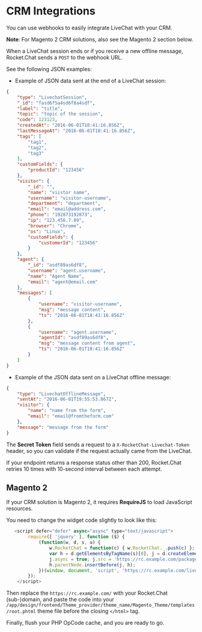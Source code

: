 # CRM Integrations

You can use webhooks to easily integrate LiveChat with your CRM.

**Note**:  For Magento 2 CRM solutions, also see the Magento 2 section below.

When a LiveChat session ends or if you receive a new offline message, Rocket.Chat sends a `POST` to the webhook URL.

See the following JSON examples:

* Example of JSON data sent at the end of a LiveChat session:

```json
{
    "type": "LivechatSession",
    "_id": "fasd6f5a4sd6f8a4sdf",
    "label": "title",
    "topic": "topic of the session",
    "code": 123123,
    "createdAt": "2016-06-01T18:41:16.856Z",
    "lastMessageAt": "2016-06-01T18:41:16.856Z",
    "tags": [
        "tag1",
        "tag2",
        "tag3"
    ],
    "customFields": {
        "productId": "123456"
    },
    "visitor": {
        "_id": "",
        "name": "viistor name",
        "username": "visitor-username",
        "department": "department",
        "email": "email@address.com",
        "phone": "192873192873",
        "ip": "123.456.7.89",
        "browser": "Chrome",
        "os": "Linux",
        "customFields": {
            "customerId": "123456"
        }
    },
    "agent": {
        "_id": "asdf89as6df8",
        "username": "agent.username",
        "name": "Agent Name",
        "email": "agent@email.com"
    },
    "messages": [
        {
            "username": "visitor-username",
            "msg": "message content",
            "ts": "2016-06-01T18:41:16.856Z"
        },
        {
            "username": "agent.username",
            "agentId": "asdf89as6df8",
            "msg": "message content from agent",
            "ts": "2016-06-01T18:41:16.856Z"
        }
    ]
}
```

* Example of the JSON data sent on a LiveChat offline message:

```json
{
    "type": "LivechatOfflineMessage",
    "sentAt": "2016-06-01T19:55:53.867Z",
    "visitor": {
        "name": "name from the form",
        "email": "email@fromtheform.com"
    },
    "message": "message from the form"
}
```

The **Secret Token** field sends a request to a `X-RocketChat-Livechat-Token` header, so you can validate if the request actually came from the LiveChat.

If your endpoint returns a response status other than 200, Rocket.Chat retries 10 times with 10-second interval between each attempt.

## Magento 2

If your CRM solution is Magento 2, it requires **RequireJS** to load JavaScript resources.

You need to change the widget code slightly to look like this:

```js
   <script defer="defer" async="async" type="text/javascript">
        require([ 'jquery' ], function ($) {
            (function(w, d, s, u) {
                w.RocketChat = function(c) { w.RocketChat._.push(c) }; w.RocketChat._ = []; w.RocketChat.url = u;
                var h = d.getElementsByTagName(s)[0], j = d.createElement(s);
                j.async = true; j.src = 'https://rc.example.com/packages/rocketchat_livechat/assets/rocket-livechat.js';
                h.parentNode.insertBefore(j, h);
            })(window, document, 'script', 'https://rc.example.com/livechat');
        });
    </script>
```

Then replace the `https://rc.example.com/` with your Rocket.Chat (sub-)domain, and paste the code into your `/app/design/frontend/Theme_provider/theme_name/Magento_Theme/templates/root.phtml` theme file before the closing `</html>` tag.

Finally, flush your PHP OpCode cache, and you are ready to go.
